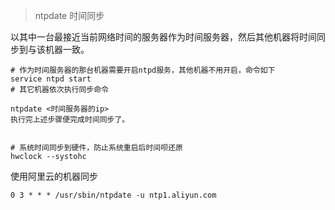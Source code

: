 > ntpdate 时间同步

以其中一台最接近当前网络时间的服务器作为时间服务器，然后其他机器将时间同步到与该机器一致。

    # 作为时间服务器的那台机器需要开启ntpd服务，其他机器不用开启，命令如下
    service ntpd start
    # 其它机器依次执行同步命令
    
    ntpdate <时间服务器的ip>
    执行完上述步骤便完成时间同步了。

    
    # 系统时间同步到硬件，防止系统重启后时间呗还原
    hwclock --systohc


使用阿里云的机器同步


    0 3 * * * /usr/sbin/ntpdate -u ntp1.aliyun.com 